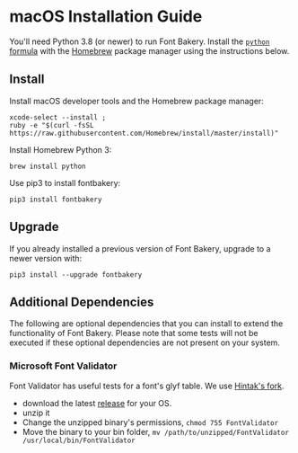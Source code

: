 # macOS Installation Guide

You'll need Python 3.8 (or newer) to run Font Bakery. Install the [`python` formula](https://formulae.brew.sh/formula/python) with the [Homebrew](https://brew.sh) package manager using the instructions below.

## Install

Install macOS developer tools and the Homebrew package manager:

```
xcode-select --install ;
ruby -e "$(curl -fsSL https://raw.githubusercontent.com/Homebrew/install/master/install)"
```

Install Homebrew Python 3:

```
brew install python
```

Use pip3 to install fontbakery:

```
pip3 install fontbakery
```

## Upgrade

If you already installed a previous version of Font Bakery, upgrade to a newer version with:

```
pip3 install --upgrade fontbakery
```

## Additional Dependencies

The following are optional dependencies that you can install to extend the functionality of Font Bakery.  Please note that some tests will not be executed if these optional dependencies are not present on your system.


### Microsoft Font Validator

Font Validator has useful tests for a font's glyf table. We use [Hintak's fork](https://github.com/HinTak/Font-Validator).

* download the latest [release](https://github.com/HinTak/Font-Validator/releases) for your OS.
* unzip it
* Change the unzipped binary's permissions, `chmod 755 FontValidator`
* Move the binary to your bin folder, `mv /path/to/unzipped/FontValidator /usr/local/bin/FontValidator`

